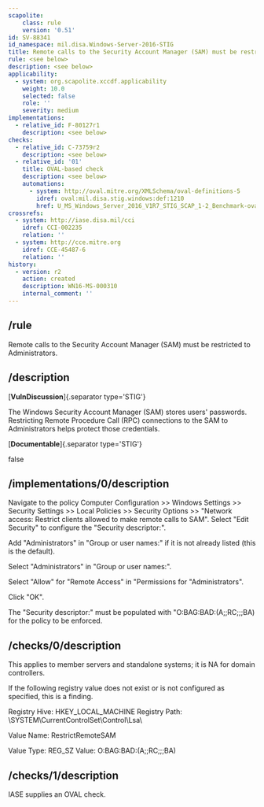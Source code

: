 ```yaml
---
scapolite:
    class: rule
    version: '0.51'
id: SV-88341
id_namespace: mil.disa.Windows-Server-2016-STIG
title: Remote calls to the Security Account Manager (SAM) must be restricted to Administrators.
rule: <see below>
description: <see below>
applicability:
  - system: org.scapolite.xccdf.applicability
    weight: 10.0
    selected: false
    role: ''
    severity: medium
implementations:
  - relative_id: F-80127r1
    description: <see below>
checks:
  - relative_id: C-73759r2
    description: <see below>
  - relative_id: '01'
    title: OVAL-based check
    description: <see below>
    automations:
      - system: http://oval.mitre.org/XMLSchema/oval-definitions-5
        idref: oval:mil.disa.stig.windows:def:1210
        href: U_MS_Windows_Server_2016_V1R7_STIG_SCAP_1-2_Benchmark-oval.xml
crossrefs:
  - system: http://iase.disa.mil/cci
    idref: CCI-002235
    relation: ''
  - system: http://cce.mitre.org
    idref: CCE-45487-6
    relation: ''
history:
  - version: r2
    action: created
    description: WN16-MS-000310
    internal_comment: ''
---
```



## /rule

Remote calls to the Security Account Manager (SAM) must be restricted to Administrators.

## /description

[**VulnDiscussion**]{.separator type='STIG'}

The Windows Security Account Manager (SAM) stores users' passwords. Restricting Remote Procedure Call (RPC) connections to the SAM to Administrators helps protect those credentials.

[**Documentable**]{.separator type='STIG'}

false

## /implementations/0/description

Navigate to the policy Computer Configuration >> Windows Settings >> Security Settings >> Local Policies >> Security Options >> "Network access: Restrict clients allowed to make remote calls to SAM".
Select "Edit Security" to configure the "Security descriptor:".

Add "Administrators" in "Group or user names:" if it is not already listed (this is the default).

Select "Administrators" in "Group or user names:".

Select "Allow" for "Remote Access" in "Permissions for "Administrators".

Click "OK".

The "Security descriptor:" must be populated with "O:BAG:BAD:(A;;RC;;;BA) for the policy to be enforced.

## /checks/0/description

This applies to member servers and standalone systems; it is NA for domain controllers.

If the following registry value does not exist or is not configured as specified, this is a finding.

Registry Hive: HKEY_LOCAL_MACHINE
Registry Path: \SYSTEM\CurrentControlSet\Control\Lsa\

Value Name: RestrictRemoteSAM

Value Type: REG_SZ
Value: O:BAG:BAD:(A;;RC;;;BA)

## /checks/1/description

IASE supplies an OVAL check.

